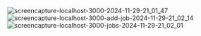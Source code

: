 ![screencapture-localhost-3000-2024-11-29-21_01_47](https://github.com/user-attachments/assets/bf1c192c-40fb-490f-9bf5-991ba5482c3b)
![screencapture-localhost-3000-add-job-2024-11-29-21_02_14](https://github.com/user-attachments/assets/74af892c-32d2-44ce-a9ae-1fd6ba2bc987)
![screencapture-localhost-3000-jobs-2024-11-29-21_02_01](https://github.com/user-attachments/assets/d655c5e5-a22d-4a9e-b616-22aed9e676e1)
